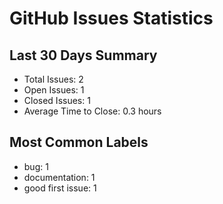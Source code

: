 # GitHub Issues Statistics

## Last 30 Days Summary
- Total Issues: 2
- Open Issues: 1
- Closed Issues: 1
- Average Time to Close: 0.3 hours

## Most Common Labels
- bug: 1
- documentation: 1
- good first issue: 1
